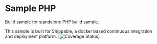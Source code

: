 Sample PHP
===============

Build sample for standalone PHP build sample.

This sample is built for Shippable, a docker based continuous integration and deployment platform.
[![Coverage Status](https://apibeta.shippable.com/projects/56f26f4dc77dae78a8fa38dd/coverageBadge?branch=master)]
   
